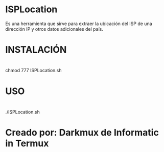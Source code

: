 # ISPLocation
Es una herramienta que sirve para extraer la ubicación del ISP de una dirección IP y otros datos adicionales del país.
#
# INSTALACIÓN
#
chmod 777 ISPLocation.sh
#
# USO
#
./ISPLocation.sh
# Creado por: Darkmux de Informatic in Termux
